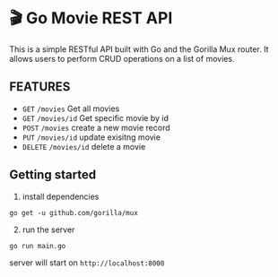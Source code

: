 # 🎬 Go Movie REST API
This is a simple RESTful API built with Go and the Gorilla Mux router. It allows users to perform CRUD operations on a list of movies.

## FEATURES
- `GET`     `/movies`  Get all movies
- `GET` `/movies/id` Get specific movie by id
- `POST` `/movies` create a new movie record
- `PUT` `/movies/id`  update exisitng movie
- `DELETE` `/movies/id`   delete a movie

## Getting started
1. install dependencies
```
go get -u github.com/gorilla/mux
```
2. run the server
```
go run main.go
```
server will start on `http://localhost:8000`